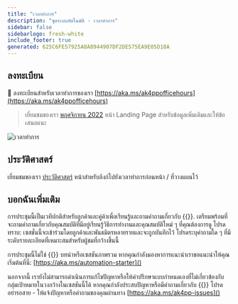 ```yaml
---
title: "เวลาทําการ"
description: "ชุดระบบอัตโนมัติ - เวลาทําการ"
sidebar: false
sidebarlogo: fresh-white
include_footer: true
generated: 625C6FE57925A8A8944907DF2DE575EA9E05D10A
---
```


## ลงทะเบียน

<g-emoji class="g-emoji" alias="calendar" fallback-src="https://github.githubassets.com/images/icons/emoji/unicode/1f4c6.png">📆</g-emoji> ลงทะเบียนสําหรับเวลาทําการของเรา [https://aka.ms/ak4ppofficehours](https://aka.ms/ak4ppofficehours)

> เยี่ยมชมของเรา [พฤศจิกายน 2022](/th/office-hours/november-2022) หน้า Landing Page สําหรับข้อมูลเพิ่มเติมและให้ข้อเสนอแนะ

![เวลาทําการ](/images/office-hours.png)

## ประวัติศาสตร์

เยี่ยมชมของเรา [ประวัติศาสตร์](/th/office-hours/history) หน้าสําหรับลิงก์ไปยังเวลาทําการก่อนหน้า / ที่วางแผนไว้

## บอกฉันเพิ่มเติม

การประชุมนี้เป็นเวทีปกติสําหรับลูกค้าและคู่ค้าเพื่อเรียนรู้และถามคําถามเกี่ยวกับ {{<product-name>}}. เตรียมพร้อมที่จะถามคําถามเกี่ยวกับคุณสมบัติที่มีอยู่เรียนรู้วิธีการทํางานและคุณสมบัติใหม่ ๆ ที่คุณต้องการดู โปรดทราบ: เซสชั่นนี้จะเข้าร่วมโดยลูกค้าและพันธมิตรหลายรายและจะถูกบันทึกไว้ โปรดระบุคําถามใด ๆ ที่มีระดับรายละเอียดที่เหมาะสมสําหรับผู้ชมที่กว้างขึ้นนี้

การประชุมนี้ไม่ใช่ {{<product-name>}} บทนําหรือเซสชันภาพรวม หากคุณกําลังมองหาการแนะนําเราขอแนะนําให้คุณเริ่มต้นที่นี่: [https://aka.ms/automation-starter]()

นอกจากนี้ เรายังไม่สามารถดําเนินการแก้ไขปัญหาหรือให้คําปรึกษาแบบกําหนดเองที่ไม่เกี่ยวข้องกับกลุ่มเป้าหมายในวงกว้างในเซสชันนี้ได้ หากคุณกําลังประสบปัญหาหรือมีคําถามเกี่ยวกับ {{<product-name>}} โปรดอย่ารอสาย - ให้แจ้งปัญหาหรือคําถามของคุณผ่านทาง [https://aka.ms/ak4pp-issues]()
